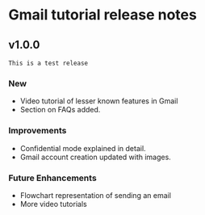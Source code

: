 # Gmail tutorial release notes
## v1.0.0

```
This is a test release
```
 ### New
- Video tutorial of lesser known features in Gmail
- Section on FAQs added.

### Improvements
- Confidential mode explained in detail.
- Gmail account creation updated with images.

### Future Enhancements
- Flowchart representation of sending an email
- More video tutorials
